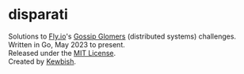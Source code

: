 # disparati

Solutions to [Fly.io](https://fly.io)'s [Gossip Glomers](https://fly.io/dist-sys/) (distributed systems) challenges.  
Written in Go, May 2023 to present.  
Released under the [MIT License](./LICENSE).  
Created by [Kewbish](https://github.com/kewbish).
